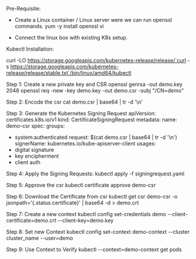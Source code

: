 Pre-Requisite:
- Create a Linux container / Linux server were we can run openssl commands.
yum -y install openssl vi

- Connect the linux box with existing K8s setup.

Kubectl Installation:

curl -LO https://storage.googleapis.com/kubernetes-release/release/`curl -s https://storage.googleapis.com/kubernetes-release/release/stable.txt`/bin/linux/amd64/kubectl

Step 1: Create a new private key  and CSR
openssl genrsa -out demo.key 2048
openssl req -new -key demo.key -out demo.csr -subj "/CN=demo"

Step 2: Encode the csr
cat demo.csr | base64 | tr -d '\n'

Step 3: Generate the Kubernetes Signing Request
apiVersion: certificates.k8s.io/v1
kind: CertificateSigningRequest
metadata:
  name: demo-csr
spec:
  groups:
  - system:authenticated
  request: $(cat demo.csr | base64 | tr -d '\n')
  signerName: kubernetes.io/kube-apiserver-client
  usages:
  - digital signature
  - key encipherment
  - client auth

Step 4: Apply the Signing Requests:
kubectl apply -f signingrequest.yaml

Step 5: Approve the csr
kubectl certificate approve demo-csr

Step 6: Download the Certificate from csr
kubectl get csr demo-csr -o jsonpath='{.status.certificate}' | base64 -d > demo.crt

Step 7: Create a new context
kubectl config set-credentials demo --client-certificate=demo.crt --client-key=demo.key

Step 8: Set new Context
kubectl config set-context demo-context --cluster cluster_name --user=demo

Step 9: Use Context to Verify
kubectl --context=demo-context get pods